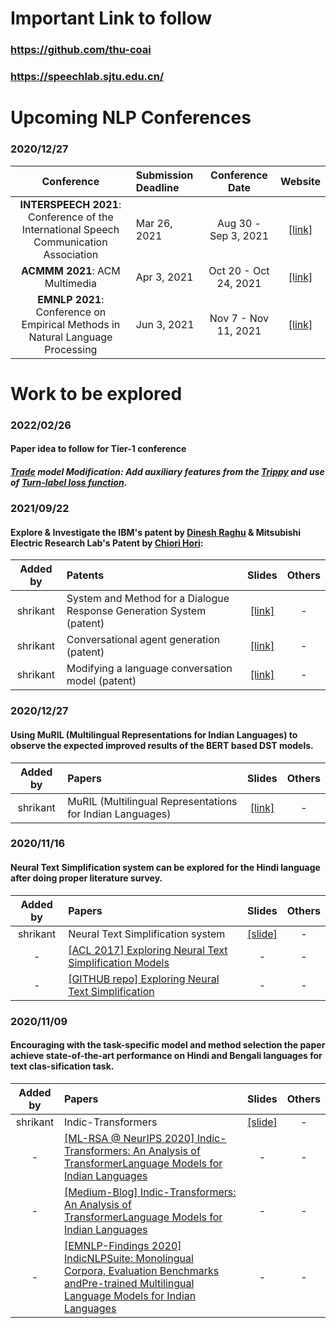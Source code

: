 # Important Link to follow
### https://github.com/thu-coai
### https://speechlab.sjtu.edu.cn/

# Upcoming NLP Conferences
### 2020/12/27
|Conference|Submission Deadline|Conference Date|Website
|:----:|:----|:----:|:-----:|
|**INTERSPEECH 2021**: Conference of the International Speech Communication Association|Mar 26, 2021|Aug 30 - Sep 3, 2021|[[link]]( 	http://www.interspeech2021.org)|
|**ACMMM 2021**: ACM Multimedia|Apr 3, 2021 |Oct 20 - Oct 24, 2021|[[link]](https://2021.acmmm.org)|
|**EMNLP 2021**: Conference on Empirical Methods in Natural Language Processing|Jun 3, 2021 |Nov 7 - Nov 11, 2021|[[link]](https://2021.emnlp.org)|


# Work to be explored
### 2022/02/26
#### Paper idea to follow for Tier-1 conference
##### [Trade](https://github.com/jasonwu0731/trade-dst) model Modification: Add auxiliary features from the [Trippy](https://gitlab.cs.uni-duesseldorf.de/general/dsml/trippy-public/-/tree/master) and use of [Turn-label loss function](https://github.com/feay1234/TLF-SDA).

### 2021/09/22
#### Explore & Investigate the IBM's patent by [Dinesh Raghu](https://scholar.google.co.in/citations?hl=en&user=kphcPUkAAAAJ&view_op=list_works&sortby=pubdate) & Mitsubishi Electric Research Lab's Patent by [Chiori Hori](https://www.merl.com/people/chori):
|Added by|**Patents**|Slides|Others|
|:----:|:----|:----:|:-----:|
|shrikant|System and Method for a Dialogue Response Generation System (patent)|[[link]](https://patentimages.storage.googleapis.com/9d/b5/36/afacde5171b86e/US20210082398A1.pdf)|-|
|shrikant|Conversational agent generation (patent)|[[link]](https://patentimages.storage.googleapis.com/6d/de/e0/60d1011594c36c/US20200219494A1.pdf)|-|
|shrikant|Modifying a language conversation model (patent)|[[link]](https://patentimages.storage.googleapis.com/28/e9/6c/a2961c7bcb7579/US10395641.pdf)|-|

### 2020/12/27
#### Using MuRIL (Multilingual Representations for Indian Languages) to observe the expected improved results of the BERT based DST models.
|Added by|Papers|Slides|Others|
|:----:|:----|:----:|:-----:|
|shrikant|MuRIL (Multilingual Representations for Indian Languages)|[[link]](https://tfhub.dev/google/MuRIL/1)|-|

### 2020/11/16
#### Neural Text Simplification system can be explored for the Hindi language after doing proper literature survey.
|Added by|Papers|Slides|Others|
|:----:|:----|:----:|:-----:|
|shrikant|Neural Text Simplification system|[[slide]](./slides/20201105_rickywchen.pdf)|-|
|-|[[ACL 2017] Exploring Neural Text Simplification Models ](https://www.aclweb.org/anthology/P17-2014.pdf)|-|-|
|-|[[GITHUB repo] Exploring Neural Text Simplification ](https://github.com/senisioi/NeuralTextSimplification)|-|-|


### 2020/11/09
#### Encouraging with the task-specific model and method selection the paper achieve state-of-the-art performance on Hindi and Bengali languages for text clas-sification task.
|Added by|Papers|Slides|Others|
|:----:|:----|:----:|:-----:|
|shrikant|Indic-Transformers|[[slide]](./slides/20201105_rickywchen.pdf)|-|
|-|[[ML-RSA @ NeurIPS 2020] Indic-Transformers: An Analysis of TransformerLanguage Models for Indian Languages ](https://arxiv.org/pdf/2011.02323.pdf)|-|-|
|-|[[Medium-Blog] Indic-Transformers: An Analysis of TransformerLanguage Models for Indian Languages ](https://medium.com/neuralspace/indic-transformers-an-analysis-of-transformer-language-models-for-indian-languages-c6b4db0643b)|-|-|
|-|[[EMNLP-Findings 2020] IndicNLPSuite: Monolingual Corpora, Evaluation Benchmarks andPre-trained Multilingual Language Models for Indian Languages ](https://indicnlp.ai4bharat.org/papers/arxiv2020_indicnlp_corpus.pdf)|-|-|
